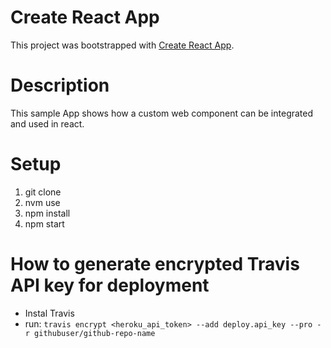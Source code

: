 # Create React App
This project was bootstrapped with [Create React App](https://github.com/facebook/create-react-app).

# Description
This sample App shows how a custom web component can be integrated and used in react.

# Setup
1. git clone
2. nvm use
3. npm install
4. npm start

# How to generate encrypted Travis API key for deployment

- Instal Travis
- run: ```travis encrypt <heroku_api_token> --add deploy.api_key --pro -r githubuser/github-repo-name```
